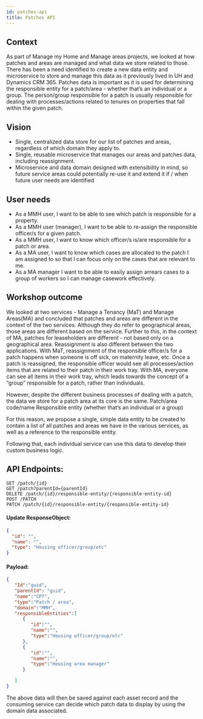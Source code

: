 ```yaml
---
id: patches-api
title: Patches API
---
```


## Context
As part of Manage my Home and Manage areas projects, we looked at how patches and areas are managed and what data we store related to those. There has been a need identified to create a new data entity and microservice to store and manage this data as it previously lived in UH and Dynamics CRM 365. Patches data is important as it is used for determining the responsible entity for a patch/area - whether that’s an individual or a group. The person/group responsible for a patch is usually responsible for dealing with processes/actions related to tenures on properties that fall within the given patch.

## Vision
-   Single, centralized data store for our list of patches and areas,   regardless of which domain they apply to.
-   Single, reusable microservice that manages our areas and patches data, including reassignment. 
-   Microservice and data domain designed with extensibility in mind, so future service areas could potentially re-use it and extend it if / when future user needs are identified


## User needs
-   As a MMH user, I want to be able to see which patch is responsible for a property.
-   As a MMH user (manager), I want to be able to re-assign the responsible officer/s for a given patch.
-   As a MMH user, I want to know which officer/s is/are responsible for a patch or area.
-   As a MA user, I want to know which cases are allocated to the patch I am assigned to so that I can focus only on the cases that are relevant to me.
-   As a MA manager I want to be able to easily assign arrears cases to a group of workers so I can manage casework effectively.

## Workshop outcome


We looked at two services - Manage a Tenancy (MaT) and Manage Areas(MA) and concluded that patches and areas are different in the context of the two services. Although they do refer to geographical areas, those areas are different based on the service. Further to this, in the context of MA, patches for leaseholders are different - not based only on a geographical area. Reassignment is also different between the two applications. With MaT, reassignment of the responsible officer/s for a patch happens when someone is off sick, on maternity leave, etc. Once a patch is reassigned, the responsible officer would see all processes/action items that are related to their patch in their work tray. With MA, everyone can see all items in their work tray, which leads towards the concept of a “group” responsible for a patch, rather than individuals. 

However, despite the different business processes of dealing with a patch, the data we store for a patch area at its core is the same.
Patch/area code/name
Responsible entity (whether that’s an individual or a group)

For this reason, we propose a single, simple data entity to be created to contain a list of all patches and areas we have in the various services, as well as a reference to the responsible entity.

Following that, each individual service can use this data to develop their custom business logic. 



## API Endpoints:
```
GET /patch/{id}
GET /patch?parentId={parentId}
DELETE /patch/{id}/responsible-entity/{responsible-entity-id}
POST /PATCH
PATCH /patch/{id}/responsible-entity/{responsible-entity-id}
```

#### Update ResponseObject:
```json
{
  "id": "",
  "name": "",
  "type": "Housing officer/group/etc"
}
```

#### Payload:
```json
{
   "Id":"guid",
   "parentId": "guid",
   "name":"CP7",
   "type":"Patch / area",
   "domain":"MMH",
   "responsibleEntities":[
      {
         "id":"",
         "name":"",
         "type":"Housing officer/group/etc"
      },
      {
         "id":"",
         "name":"",
         "type":"Housing area manager"
      }

   ]
}
```

The above data will then be saved against each asset record and the consuming service can decide which patch data to display by using the domain data associated. 


